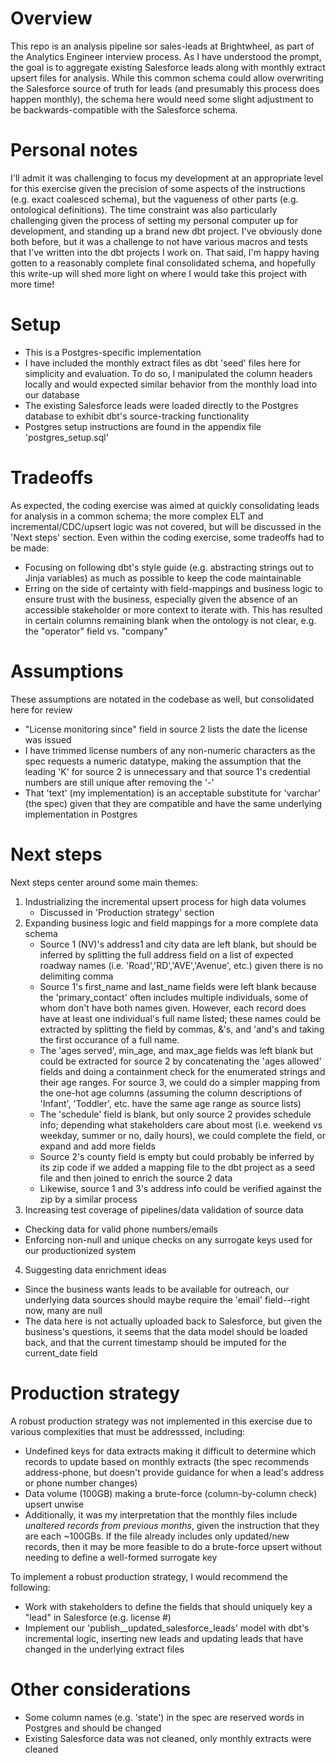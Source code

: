 # Overview
This repo is an analysis pipeline sor sales-leads at Brightwheel, as part of the Analytics Engineer interview process. As I have understood the prompt, the goal is to aggregate existing Salesforce leads along with monthly extract upsert files for analysis. While this common schema could allow overwriting the Salesforce source of truth for leads (and presumably this process does happen monthly), the schema here would need some slight adjustment to be backwards-compatible with the Salesforce schema.

# Personal notes
I'll admit it was challenging to focus my development at an appropriate level for this exercise given the precision of some aspects of the instructions (e.g. exact coalesced schema), but the vagueness of other parts (e.g. ontological definitions). The time constraint was also particularly challenging given the process of setting my personal computer up for development, and standing up a brand new dbt project. I've obviously done both before, but it was a challenge to not have various macros and tests that I've written into the dbt projects I work on. That said, I'm happy having gotten to a reasonably complete final consolidated schema, and hopefully this write-up will shed more light on where I would take this project with more time!

# Setup
- This is a Postgres-specific implementation
- I have included the monthly extract files as dbt 'seed' files here for simplicity and evaluation. To do so, I manipulated the column headers locally and would expected similar behavior from the monthly load into our database
- The existing Salesforce leads were loaded directly to the Postgres database to exhibit dbt's source-tracking functionality
- Postgres setup instructions are found in the appendix file 'postgres_setup.sql'

# Tradeoffs
As expected, the coding exercise was aimed at quickly consolidating leads for analysis in a common schema; the more complex ELT and incremental/CDC/upsert logic was not covered, but will be discussed in the 'Next steps' section. Even within the coding exercise, some tradeoffs had to be made:
- Focusing on following dbt's style guide (e.g. abstracting strings out to Jinja variables) as much as possible to keep the code maintainable
- Erring on the side of certainty with field-mappings and business logic to ensure trust with the business, especially given the absence of an accessible stakeholder or more context to iterate with. This has resulted in certain columns remaining blank when the ontology is not clear, e.g. the "operator" field vs. "company"

# Assumptions
These assumptions are notated in the codebase as well, but consolidated here for review
- "License monitoring since" field in source 2 lists the date the license was issued
- I have trimmed license numbers of any non-numeric characters as the spec requests a numeric datatype, making the assumption that the leading 'K' for source 2 is unnecessary and that source 1's credential numbers are still unique after removing the '-'
- That 'text' (my implementation) is an acceptable substitute for 'varchar' (the spec) given that they are compatible and have the same underlying implementation in Postgres

# Next steps
Next steps center around some main themes: 
1) Industrializing the incremental upsert process for high data volumes
    - Discussed in 'Production strategy' section
2) Expanding business logic and field mappings for a more complete data schema
    - Source 1 (NV)'s address1 and city data are left blank, but should be inferred by splitting the full address field on a list of expected roadway names (i.e. 'Road','RD','AVE','Avenue', etc.) given there is no delimiting comma
    - Source 1's first_name and last_name fields were left blank because the 'primary_contact' often includes multiple individuals, some of whom don't have both names given. However, each record does have at least one individual's full name listed; these names could be extracted by splitting the field by commas, &'s, and 'and's and taking the first occurance of a full name.
    - The 'ages served', min_age, and max_age fields was left blank but could be extracted for source 2 by concatenating the 'ages allowed' fields and doing a containment check for the enumerated strings and their age ranges. For source 3, we could do a simpler mapping from the one-hot age columns (assuming the column descriptions of 'Infant', 'Toddler', etc. have the same age range as source lists)
    - The 'schedule' field is blank, but only source 2 provides schedule info; depending what stakeholders care about most (i.e. weekend vs weekday, summer or no, daily hours), we could complete the field, or expand and add more fields
    - Source 2's county field is empty but could probably be inferred by its zip code if we added a mapping file to the dbt project as a seed file and then joined to enrich the source 2 data
    - Likewise, source 1 and 3's address info could be verified against the zip by a similar process
3) Increasing test coverage of pipelines/data validation of source data
- Checking data for valid phone numbers/emails
- Enforcing non-null and unique checks on any surrogate keys used for our productionized system
4) Suggesting data enrichment ideas
- Since the business wants leads to be available for outreach, our underlying data sources should maybe require the 'email' field--right now, many are null
- The data here is not actually uploaded back to Salesforce, but given the business's questions, it seems that the data model should be loaded back, and that the current timestamp should be imputed for the current_date field

# Production strategy
A robust production strategy was not implemented in this exercise due to various complexities that must be addresssed, including:
- Undefined keys for data extracts making it difficult to determine which records to update based on monthly extracts (the spec recommends address-phone, but doesn't provide guidance for when a lead's address or phone number changes)
- Data volume (100GB) making a brute-force (column-by-column check) upsert unwise
- Additionally, it was my interpretation that the monthly files include *unaltered records from previous months*, given the instruction that they are each ~100GBs. If the file already includes only updated/new records, then it may be more feasible to do a brute-force upsert without needing to define a well-formed surrogate key

To implement a robust production strategy, I would recommend the following:
- Work with stakeholders to define the fields that should uniquely key a "lead" in Salesforce (e.g. license #)
- Implement our 'publish__updated_salesforce_leads' model with dbt's incremental logic, inserting new leads and updating leads that have changed in the underlying extract files

# Other considerations
- Some column names (e.g. 'state') in the spec are reserved words in Postgres and should be changed
- Existing Salesforce data was not cleaned, only monthly extracts were cleaned